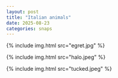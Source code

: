 ```yaml
---
layout: post
title: "Italian animals"
date: 2025-08-23
categories: snaps
---
```


{% include img.html src="egret.jpg" %}

{% include img.html src="halo.jpeg" %}

{% include img.html src="tucked.jpeg" %}